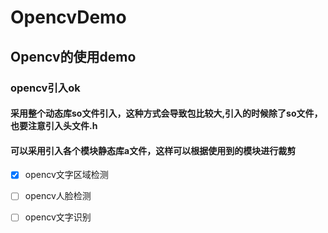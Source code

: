 # OpencvDemo
## Opencv的使用demo

### opencv引入ok

#### 采用整个动态库so文件引入，这种方式会导致包比较大,引入的时候除了so文件，也要注意引入头文件.h

#### 可以采用引入各个模块静态库a文件，这样可以根据使用到的模块进行裁剪

 - [x] opencv文字区域检测

 - [ ] opencv人脸检测

 - [ ] opencv文字识别



